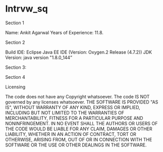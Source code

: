 # Intrvw_sq

Section 1

Name: Ankit Agarwal
Years of Experience: 11.8.

Section 2

Build IDE: Eclipse Java EE IDE (Version: Oxygen.2 Release (4.7.2))
JDK Version: java version "1.8.0_144”

Section 3: 


Section 4 


Licensing 


The code does not have any Copyright whatsoever. 
The code IS NOT governed by any licenses whatsoever. 
THE SOFTWARE IS PROVIDED "AS IS", WITHOUT WARRANTY OF ANY KIND, EXPRESS OR IMPLIED, INCLUDING BUT NOT LIMITED TO THE WARRANTIES OF MERCHANTABILITY, FITNESS FOR A PARTICULAR PURPOSE AND NONINFRINGEMENT. IN NO EVENT SHALL THE AUTHORS OR USERS OF THE CODE WOULD BE LIABLE FOR ANY CLAIM, DAMAGES OR OTHER LIABILITY, WHETHER IN AN ACTION OF CONTRACT, TORT OR OTHERWISE, ARISING FROM, OUT OF OR IN CONNECTION WITH THE SOFTWARE OR THE USE OR OTHER DEALINGS IN THE SOFTWARE.



